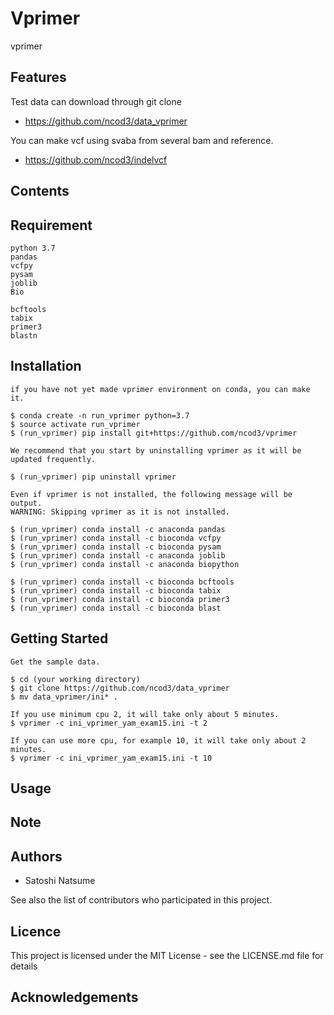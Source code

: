 # Vprimer

vprimer

## Features

Test data can download through git clone
- https://github.com/ncod3/data_vprimer

You can make vcf using svaba from several bam and reference.
- https://github.com/ncod3/indelvcf
 

## Contents

## Requirement

~~~
python 3.7
pandas
vcfpy
pysam
joblib
Bio

bcftools
tabix
primer3
blastn
~~~

## Installation
~~~
if you have not yet made vprimer environment on conda, you can make it.

$ conda create -n run_vprimer python=3.7
$ source activate run_vprimer
$ (run_vprimer) pip install git+https://github.com/ncod3/vprimer

We recommend that you start by uninstalling vprimer as it will be updated frequently.

$ (run_vprimer) pip uninstall vprimer

Even if vprimer is not installed, the following message will be output.
WARNING: Skipping vprimer as it is not installed.

$ (run_vprimer) conda install -c anaconda pandas
$ (run_vprimer) conda install -c bioconda vcfpy
$ (run_vprimer) conda install -c bioconda pysam 
$ (run_vprimer) conda install -c anaconda joblib 
$ (run_vprimer) conda install -c anaconda biopython

$ (run_vprimer) conda install -c bioconda bcftools
$ (run_vprimer) conda install -c bioconda tabix
$ (run_vprimer) conda install -c bioconda primer3
$ (run_vprimer) conda install -c bioconda blast

~~~

## Getting Started

~~~
Get the sample data.

$ cd (your working directory)
$ git clone https://github.com/ncod3/data_vprimer
$ mv data_vprimer/ini* .

If you use minimum cpu 2, it will take only about 5 minutes.
$ vprimer -c ini_vprimer_yam_exam15.ini -t 2

If you can use more cpu, for example 10, it will take only about 2 minutes.
$ vprimer -c ini_vprimer_yam_exam15.ini -t 10
~~~

## Usage

## Note

## Authors
- Satoshi Natsume

See also the list of contributors who participated in this project.

## Licence
This project is licensed under the MIT License - see the LICENSE.md file for details

## Acknowledgements

